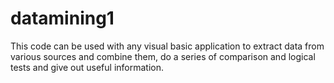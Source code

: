 # datamining1
This code can be used with any visual basic application to extract data from various sources and combine them, do a series of comparison and logical tests and give out useful information. 
